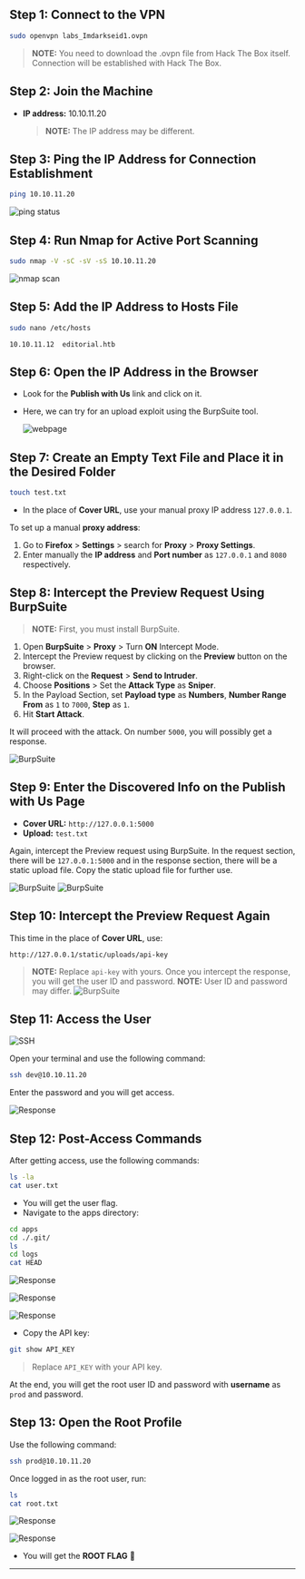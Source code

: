 ## Step 1: Connect to the VPN

```sh
sudo openvpn labs_Imdarkseid1.ovpn
```
> **NOTE:** You need to download the .ovpn file from Hack The Box itself. Connection will be established with Hack The Box.

## Step 2: Join the Machine

- **IP address:** 10.10.11.20
  > **NOTE:** The IP address may be different.

## Step 3: Ping the IP Address for Connection Establishment

```sh
ping 10.10.11.20
```
![ping status](Editorial/Images_screeshots/ping_ip.png)

## Step 4: Run Nmap for Active Port Scanning

```sh
sudo nmap -V -sC -sV -sS 10.10.11.20
```

![nmap scan](Editorial/Images_screeshots/nmap_scan.png)

## Step 5: Add the IP Address to Hosts File

```sh
sudo nano /etc/hosts
```

```plaintext
10.10.11.12  editorial.htb
```

## Step 6: Open the IP Address in the Browser

- Look for the **Publish with Us** link and click on it.
- Here, we can try for an upload exploit using the BurpSuite tool.

  ![webpage](Editorial/Images_screeshots/webpage_upload.png)

## Step 7: Create an Empty Text File and Place it in the Desired Folder

```sh
touch test.txt
```
- In the place of **Cover URL**, use your manual proxy IP address `127.0.0.1`.

To set up a manual **proxy address**: 
1. Go to **Firefox** > **Settings** > search for **Proxy** > **Proxy Settings**.
2. Enter manually the **IP address** and **Port number** as `127.0.0.1` and `8080` respectively.


## Step 8: Intercept the Preview Request Using BurpSuite

> **NOTE:** First, you must install BurpSuite.

1. Open **BurpSuite** > **Proxy** > Turn **ON** Intercept Mode.
2. Intercept the Preview request by clicking on the **Preview** button on the browser.
3. Right-click on the **Request** > **Send to Intruder**.
4. Choose **Positions** > Set the **Attack Type** as **Sniper**.
5. In the Payload Section, set **Payload type** as **Numbers**, **Number Range From** as `1` to `7000`, **Step** as `1`.
6. Hit **Start Attack**.

It will proceed with the attack. On number `5000`, you will possibly get a response.

![BurpSuite](Editorial/Images_screeshots/Burpsuite_intercept.png)


## Step 9: Enter the Discovered Info on the Publish with Us Page

- **Cover URL:** `http://127.0.0.1:5000`
- **Upload:** `test.txt`

Again, intercept the Preview request using BurpSuite. In the request section, there will be `127.0.0.1:5000` and in the response section, there will be a static upload file. Copy the static upload file for further use.

![BurpSuite](Editorial/Images_screeshots/Burpsuite_intercept1.png)
![BurpSuite](Editorial/Images_screeshots/Burpsuite_intercept2.png)

## Step 10: Intercept the Preview Request Again

This time in the place of **Cover URL**, use:

```plaintext
http://127.0.0.1/static/uploads/api-key
```

> **NOTE:** Replace `api-key` with yours. Once you intercept the response, you will get the user ID and password.
> **NOTE:** User ID and password may differ.
![BurpSuite](Editorial/Images_screeshots/Burpsuite_intercept2.png)




## Step 11: Access the User

![SSH](Editorial/Images_screeshots/ssh_login.png)

Open your terminal and use the following command:

```sh
ssh dev@10.10.11.20
```
Enter the password and you will get access.

![Response](Editorial/Images_screeshots/user_flag.png)

## Step 12: Post-Access Commands

After getting access, use the following commands:

```sh
ls -la
cat user.txt
```

- You will get the user flag.
- Navigate to the apps directory:
```sh
cd apps
cd ./.git/
ls
cd logs
cat HEAD
```

![Response](Editorial/Images_screeshots/user_flag1.png)

![Response](Editorial/Images_screeshots/user_flag2.png)

![Response](Editorial/Images_screeshots/user_flag3.png)

- Copy the API key:
```sh
git show API_KEY
```
> Replace `API_KEY` with your API key.

At the end, you will get the root user ID and password with **username** as `prod` and password.

## Step 13: Open the Root Profile

Use the following command:

```sh
ssh prod@10.10.11.20
```

Once logged in as the root user, run:

```sh
ls
cat root.txt
```

![Response](Editorial/Images_screeshots/root_flag.png)

![Response](Editorial/Images_screeshots/root_flag1.png)

- You will get the **ROOT FLAG** 🏁

---
